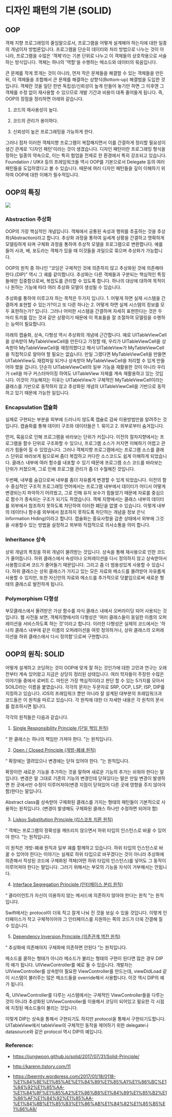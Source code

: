 # 디자인 패턴의 기본 (SOLID)

## OOP

객체 지향 프로그래밍의 줄임말으로서, 프로그램을 어떻게 설계해야 하는지에 대한 일종의 개념이자 방법론입니다. 프로그램을 단순히 데이터와 처리 방법으로 나누는 것이 아니라, 프로그램을 수많은 '객체'라는 기본 단위로 나누고 이 객체들의 상호작용으로 서술하는 방식입니다. 객체는 하나의 '역할'을 수행하는 메소드와 데이터의 묶음입니다.

큰 문제를 작게 쪼개는 것이 아니라, 먼저 작은 문제들을 해결할 수 있는 객체들을 만든 뒤, 이 객체들을 조합해서 큰 문제를 해결하는 상향식(Bottom-up) 해결법을 도입한 것입니다. 객체란 것을 일단 한번 독립성/신뢰성이 높게 만들어 놓기만 하면 그 이후엔 그 객체를 수정 없이 재사용할 수 있으므로 개발 기간과 비용이 대폭 줄어들게 됩니다. 즉, OOP의 장점을 정리하면 아래와 같습니다.

1. 코드의 재사용성이 높다.

2. 코드의 관리가 용이하다.

3. 신뢰성이 높은 프로그래밍을 가능하게 한다.

그러나 점차 이러한 객체지향 프로그램이 복잡해지면서 이를 간결하게 정리할 필요성이 생긴 관계로 '디자인 패턴'이라는 것이 생겼습니다. 디자인 패턴이란 프로그래밍 형식을 정하는 일종의 약속으로, 이는 특히 협업을 전제로 한 환경에서 특히 강조되고 있습니다. Foundation / UIKit 등의 프레임워크들 역시 OOP를 기본으로서 Delegate 등의 여러 패턴들을 도입하였다고 볼 수 있습니다. 때문에 여러 디자인 패턴들을 깊이 이해하기 위하여 OOP에 대한 이해가 필수적입니다.

## OOP의 특징

<img src = "./assets/oop.png">

### Abstraction 추상화

OOP의 가장 핵심적인 개념입니다. 객체에서 공통된 속성과 행위를 추출하는 것을 추상화(Abstraction)라고 합니다. 추상화 과정을 통하여 실세계 상황을 간결하고 명확하게 모델링하게 되며 구체화 과정을 통하여 추상적 모델을 프로그램으로 변환합니다. 예를 들어 사과, 배, 포도라는 객체가 있을 때 이것들을 과일으로 묶으며 추상화가 가능합니다.

OOP의 원칙 중 하나인 “코딩은 구체적인 것에 의존하지 않고 추상화된 것에 의존해야 한다.(DIP)” 역시 그 궤를 같이합니다. 추상화는 다른 객체들과 구분되는 핵심적인 특징들에만 집중함으로써, 복잡도를 관리할 수 있도록 합니다. 하나의 대상에 대하여 목적이나 원하는 기능에 따라 여러 추상화 모델이 생성될 수 있습니다.  

추상화를 통하여 이루고자 하는 목적은 두가지 입니다. 1. 어떻게 하면 실제 시스템을 간결하게 표현할 수 있는가?이고 또 다른 하나는 2. 어떻게 하면 실제 시스템의 정보를 모두 표현하는가? 입니다. 그러나 어떠한 시스템을 간결하며 자세히 표현한다는 것은 두 마리 토끼를 잡는 것과 같은 상황이기 때문에 이 목표들을 잘 조절하여 모델링을 수행하는 능력이 필요합니다.

아래의 캡슐화, 상속, 다형성 역시 추상화의 개념에 근간합니다. 예로 UITableViewCell을 상속받아 MyTableViewCell을 만든다고 가정할 때, 우리가 UITableViewCell을 상속받아 MyTableViewCell을 재정의했다고 해서 UITableView가 MyTableViewCell을 직접적으로 알아야 할 필요는 없습니다. 만일 그랬다면 MyTableViewCell을 만들면 UITableView도 재컴파일 되거나 상속받아 MyTableViewCell을 처리할 수 있게 만들어야 했을 겁니다. 단순히 UITableViewCell의 일부 기능을 재활용한 것이 아니라 우리가 cell을 마구 커스터마이징 하여도 UITableView 자체를 계속 재활용하고 있는 것입니다. 이것이 가능해지는 이유는 UITableView가 구체적인 MyTableViewCell이라는 클래스를 기반으로 동작하지 않고 추상화된 개념의 UITableViewCell을 기반으로 동작하고 있기 때문에 가능한 일입니다.

### Encapsulation 캡슐화

실제로 구현되는 부분을 외부에 드러나지 않도록 캡슐로 감싸 이용방법만을 알려주는 것 입니다. 캡슐화를 통해 데이터 구조와 데이터들은 1. 묶이고 2. 외부로부터 숨겨집니다.

먼저, 묶음으로 인해 프로그램을 바라보는 단위가 커집니다. 이전의 절차지향에서는 프로그램을 함수 단위로 구조화할 수 있으나, 프로그램 소스가 커지면 이해하기 어렵고 관리가 힘들어 질 수 있었습니다. 그러나 객체지향 프로그램에서는 프로그램 소스를 클래스 단위로 바라보게 됨으로써 좀더 복잡하고 커다란 소스코드도 쉽게 이해하게 되었습니다.
클래스 내부에 여러 함수를 내포할 수 있기 때문에 프로그램 소스 코드를 바라보는 단위가 커졌으며, 그로 인해 프로그램 관리가 좀 더 수월해진 것입니다.

두번째, 내부를 숨김으로써 내부를 좀더 자유롭게 변경할 수 있게 되었습니다. 이전의 함수 중심적인 구조적 프로그래밍 언어에서는 프로그램 내부에서 데이터가 어디서 어떻게 변경되는지 파악하기 어려웠고, 그로 인해 유지 보수가 힘들었기 때문에 자료를 중심으로 함수가 종속되는 구조가 되기도 하였습니다. 객체 지향에서는 클래스 내부의 데이터를 외부에서 참조하지 못하도록 차단하여 이러한 폐단을 없앨 수 있습니다. 이렇게 내부의 데이터나 함수를 외부에서 참조하지 못하도록 차단하는 개념을 정보 은닉Information Hiding)이라고 합니다. 캡슐화는 중요사항을 감춘 상태에서 외부에 그것을 사용할수 있는 방법을 설정하고 외부와 직접적으로 의사소통을 의미 합니다.

### Inheritance 상속

상위 개념의 특징을 하위 개념이 물려받는 것입니다. 상속을 통해 재사용으로 인한 코드가 줄어듭니다. 하위 클래스에서 속성이나 오퍼레이션을 다시 정의하지 않고 상속받아서 사용함으로써 코드가 줄어들기 때문입니다. 그리고 좀 더 범용성있게 사용할 수 있습니다. 하위 클래스는 상위 클래스가 가지고 있는 모든 자료와 메소드를 물려받아 자유롭게 사용할 수 있지만, 또한 자신만의 자료와 메소드를 추가적으로 덧붙임으로써 새로운 형태의 클래스로 발전하게 됩니다.

### Polymorphism 다형성

부모클레스에서 물려받은 가상 함수를 자식 클래스 내에서 오버라이딩 되어 사용되는 것 입니다.  웹 사전을 보면, 객체지향에서의 다형성은 '여러 클래스들이 동일한 이름의 오퍼레이션을 서비스하도록 하는 것'이라고 합니다. 이러한 다형성은 실제의 코드에서는 '하나의 클래스 내부에 같은 이름의 오퍼레이션을 여럿 정의하거나, 상위 클래스의 오퍼레이션을 하위 클래스에서 다시 정의함'으로써 구현합니다.


## OOP의 원칙: SOLID

어떻게 설계하고 코딩하는 것이 OOP에 맞게 잘 하는 것인가에 대한 고민과 연구는 오래전부터 계속 있어왔고 지금은 상당히 정리된 상태입니다. 여러 학자들이 주장한 수많은 이야기들 중에서 로버트 C. 마틴은 가장 핵심적이라고 판단 할 수 있는 5가지를 모아서 SOILD라는 이름을 붙였습니다. 각각의 문자는 두문자로 SRP, OCP, LSP, ISP, DIP를 지칭하고 있습니다. iOS의 프래임워크 뿐만 아니라 잘 설계된 대부분의 프래임워크과 코드들은 이 원칙을 따르고 있습니다. 각 원칙에 대한 더 자세한 내용은 각 원칙의 문서를 참조하시면 됩니다.

각각의 원칙들은 다음과 같습니다.

1. [Single Responsibility Principle (단일 책임 원칙)](./srp.md)

“ 한 클래스는 하나의 책임만 가져야 한다. ”는 원칙입니다.

2. [Open / Closed Principle (개방-폐쇄 원칙)](./ocp.md)

“ 확장에는 열려있으나 변경에는 닫혀 있어야 한다. ”는 원칙입니다.

확장이란 새로운 기능을 추가하는 것을 말하며 새로운 기능의 추가는 쉬워야 한다는 말입니다. 변경은 말 그대로 기존의 기능의 변경인데 닫혀있다는 말은 만일 변경이 발생하면 한 곳에서만 수정이 이루어져야(변경 지점이 닫혀있어 다른 곳에 영향을 주지 않아야 함)한다는 말입니다.

Abstract class를 상속받아 구체화된 클래스를 가지는 형태의 패턴들이 기본적으로 사용하는 원칙입니다. (변경이 발생해도 구체화된 클래스 하나만 수정하면 되어야 함)

3. [Liskov Substitution Principle (리스코프 치환 원칙)](./lsp.md)

“ 객체는 프로그램의 정확성을 깨뜨리지 않으면서 하위 타입의 인스턴스로 바꿀 수 있어야 한다. ”는 원칙입니다.

이 원칙은 개방-폐쇄 원칙과 일부 궤를 함께하고 있습니다.
하위 타입의 인스턴스로 바꿀 수 있어야 한다는 이야기는 실제로 하위 타입으로 바꾸겠다는 것이 아니라 추상화에 의존해서 작성된 코드에 구체화된 객체(어떤 하위 타입의 인스턴스)를 넣어도 그 동작이 이루어져야 한다는 말입니다. 그러기 위해서는 부모의 기능을 자식이 거부해서는 안됩니다.

4. [Interface Segregation Principle (인터페이스 분리 원칙)](./isp.md)

“ 클라이언트가 자신이 이용하지 않는 메서드에 의존하지 않아야 한다는 원칙 ”는 원칙입니다.

Swift에서는 protocol이 더욱 작고 잘게 나눠 진 것을 보실 수 있을 것입니다. 이렇게 인터페이스가 작고 구체적이어야 그 인터페이스를 지원하는 쪽의 코드가 더욱 간결해 질 수 있습니다.

5. [Dependency Inversion Principle (의존관계 역전 원칙)](./dip.md)

“ 추상화에 의존해야지 구체화에 의존하면 안된다 ”는 원칙입니다.

메소드를 콜하는 형태가 아니라 메소드가 불리는 형태의 구현이 된다면 많은 경우 DIP의 예가 됩니다. UIViewController를 예로 들 수 있습니다. 개발자는 UIViewController를 상속받아 필요한 ViewController를 만드는데, viewDidLoad 같이 시스템이 불러주는 많은 메소드들을 override해서 사용합니다. 이것 역시 DIP의 예가 됩니다.

즉, UIViewController를 다루는 시스템에서는 구체적인 ViewController들을 다루는 것이 아니라 추상화된 UIViewController를 이용해서 코딩이 되어있고 필요한 각 시점에 지정된 메소드들이 불리는 것입니다.

이렇게 DIP는 상속을 통해서 구현되기도 하지만 protocol을 통해서 구현되기도합니다. UITableView에서 tableView의 구체적인 동작을 제어하기 위한 delegate나 datasource와 같은 protocol 역시 DIP의 예입니다.

### Reference:

- https://jungwoon.github.io/solid/2017/07/31/Solid-Principle/

- http://karenn.tistory.com/11

- https://beerntv.wordpress.com/2017/01/18/0118-%E1%84%8E%E1%85%AE%E1%84%89%E1%85%A1%E1%86%BC%E1%84%92%E1%85%AA-%E1%84%8F%E1%85%A2%E1%86%B8%E1%84%89%E1%85%B2%E1%86%AF%E1%84%92%E1%85%AA-%E1%84%8B%E1%85%B3%E1%86%AB%E1%84%82%E1%85%B5%E1%86%A8/
